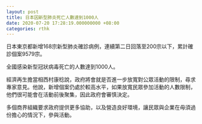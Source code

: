 ```yaml
---
layout: post
title: 日本因新型肺炎死亡人數達到1000人
date: 2020-07-20 17:28:19.000000000 +08:00
categories: rthk
---
```


日本東京都新增168宗新型肺炎確診病例，連續第二日回落至200宗以下，累計確診個案9579宗。

全國感染新型冠狀病毒死亡的人數達到1000人。

經濟再生擔當相西村康稔說，政府將會就是否進一步放寬對公眾活動的限制，尋求專家意見。他說，新增個案仍處於較高水平，如果放寬民眾參加活動的人數限制，他們很可能會在活動前後聚集，因此政府會審慎決定。

多個商界組織要求政府提供更多協助，以及營造良好環境，讓民眾與企業在毋須過份擔心的情況下，參與活動。

